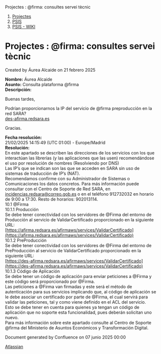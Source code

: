 Projectes : @firma: consultes servei tècnic  

1.  [Projectes](index.md)
2.  [PSIS](PSIS_24215797.md)
3.  [PSIS - WIKI](PSIS---WIKI_24215598.md)

Projectes : @firma: consultes servei tècnic
===========================================

Created by Áurea Alcaide on 21 febrero 2025

**Nombre:** Áurea Alcaide  
**Asunto:** Consulta plataforma @firma  
**Descripción:**

Buenas tardes,  
  
Podrían proporcionarnos la IP del servicio de @firma preproducción en la red SARA?  
[des-afirma.redsara.es](http://des-afirma.redsara.es)  
  
Gracias.

**Fecha resolución:**  
21/02/2025 14:15:49 (UTC 01:00) - Europe/Madrid  
**Resolución:**  
En este apartado se describen las direcciones de los servicios con los que interactúan las librerías (y las aplicaciones que las usen) recomendándose el uso por resolución de nombres (Resolviendo por DNS)  
Las IP’s que se indican son las que se acceden en SARA sin uso de sistemas de traducción de IP’s (NAT).  
Recomendamos confirme con su Administrador de Sistemas o Comunicaciones los datos concretos. Para más información puede consultar con el Centro de Soporte de Red SARA, en [incidencias.redsara@correo.gob.es](mailto:incidencias.redsara@correo.gob.es) o en el teléfono 912732032 en horario de 9:00 a 17:30. Resto de horarios: 902013114.  
10.1 @Firma  
10.1.1 Producción  
Se debe tener conectividad con los servidores de @Firma del entorno de Producción al servicio de ValidarCertificado proporcionado en la siguiente URL:  
[https://afirma.redsara.es/afirmaws/services/ValidarCertificado](https://afirma.redsara.es/afirmaws/services/ValidarCertificado)  
10.1.2 PreProducción  
Se debe tener conectividad con los servidores de @Firma del entorno de PreProducción al servicio de ValidarCertificado proporcionado en la siguiente URL:  
[https://des-afirma.redsara.es/afirmaws/services/ValidarCertificado](https://des-afirma.redsara.es/afirmaws/services/ValidarCertificado)  
10.1.3 Código de Aplicación  
Se debe tener un código de aplicación para enviar peticiones a @Firma y este código será proporcionado por @Firma.  
Las peticiones a @Firma van firmadas y este será el método de autenticación para sus servicios implicando que, al código de aplicación se le debe asociar un certificado por parte de @Firma, el cual servirá para validar las peticiones, tal y como viene definido en el ACL del servicio.  
Esto se debe tener en cuenta para quienes ya tengan un código de aplicación que no soporte esta funcionalidad, pues deberán solicitan uno nuevo.  
Para más información sobre este apartado consulte al Centro de Soporte @firma del Ministerio de Asuntos Económicos y Transformación Digital.

Document generated by Confluence on 07 junio 2025 00:00

[Atlassian](http://www.atlassian.com/)